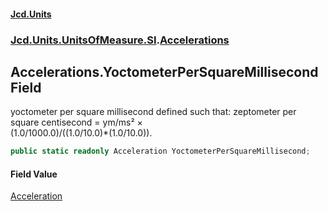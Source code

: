 #### [Jcd.Units](index.md 'index')
### [Jcd.Units.UnitsOfMeasure.SI](Jcd.Units.UnitsOfMeasure.SI.md 'Jcd.Units.UnitsOfMeasure.SI').[Accelerations](Accelerations.md 'Jcd.Units.UnitsOfMeasure.SI.Accelerations')

## Accelerations.YoctometerPerSquareMillisecond Field

yoctometer per square millisecond defined such that: zeptometer per square centisecond = ym/ms² ×  
(1.0/1000.0)/((1.0/10.0)*(1.0/10.0)).

```csharp
public static readonly Acceleration YoctometerPerSquareMillisecond;
```

#### Field Value
[Acceleration](Acceleration.md 'Jcd.Units.UnitTypes.Acceleration')